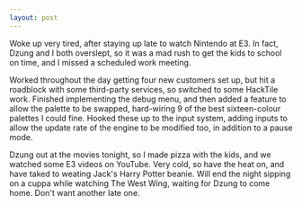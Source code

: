 ```yaml
---
layout: post
---
```


Woke up very tired, after staying up late to watch Nintendo at E3. In fact,
Dzung and I both overslept, so it was a mad rush to get the kids to school on
time, and I missed a scheduled work meeting.

Worked throughout the day getting four new customers set up, but hit a roadblock
with some third-party services, so switched to some HackTile work. Finished
implementing the debug menu, and then added a feature to allow the palette to be
swapped, hard-wiring 9 of the best sixteen-colour palettes I could fine. Hooked
these up to the input system, adding inputs to allow the update rate of the
engine to be modified too, in addition to a pause mode.

Dzung out at the movies tonight, so I made pizza with the kids, and we watched
some E3 videos on YouTube. Very cold, so have the heat on, and have taked to
weating Jack's Harry Potter beanie. Will end the night sipping on a cuppa while
watching The West Wing, waiting for Dzung to come home. Don't want another late
one.
